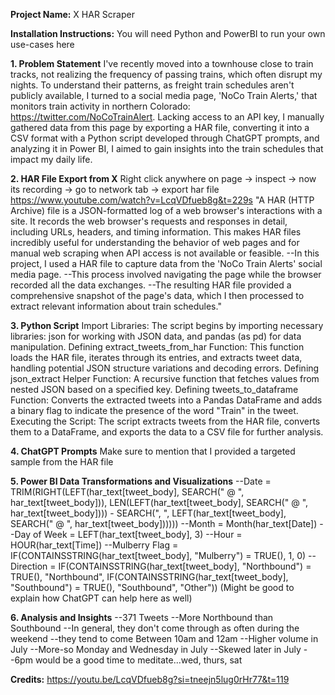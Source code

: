 **Project Name:** X HAR Scraper

**Installation Instructions:** You will need Python and PowerBI to run your own use-cases here

**1. Problem Statement**
I've recently moved into a townhouse close to train tracks, not realizing the frequency of passing trains, which often disrupt my nights. To understand their patterns, as freight train schedules aren't publicly available, I turned to a social media page, 'NoCo Train Alerts,' that monitors train activity in northern Colorado: https://twitter.com/NoCoTrainAlert. Lacking access to an API key, I manually gathered data from this page by exporting a HAR file, converting it into a CSV format with a Python script developed through ChatGPT prompts, and analyzing it in Power BI, I aimed to gain insights into the train schedules that impact my daily life.

**2. HAR File Export from X**
Right click anywhere on page -> inspect -> now its recording -> go to network tab -> export har file
https://www.youtube.com/watch?v=LcqVDfueb8g&t=229s
"A HAR (HTTP Archive) file is a JSON-formatted log of a web browser's interactions with a site. It records the web browser's requests and responses in detail, including URLs, headers, and timing information. This makes HAR files incredibly useful for understanding the behavior of web pages and for manual web scraping when API access is not available or feasible. 
	--In this project, I used a HAR file to capture data from the 'NoCo Train Alerts' social media page. 
	--This process involved navigating the page while the browser recorded all the data exchanges. 
	--The resulting HAR file provided a comprehensive snapshot of the page's data, which I then processed to extract relevant information about train schedules."

**3. Python Script**
Import Libraries: The script begins by importing necessary libraries: json for working with JSON data, and pandas (as pd) for data manipulation.
Defining extract_tweets_from_har Function: This function loads the HAR file, iterates through its entries, and extracts tweet data, handling potential JSON structure variations and decoding errors.
Defining json_extract Helper Function: A recursive function that fetches values from nested JSON based on a specified key.
Defining tweets_to_dataframe Function: Converts the extracted tweets into a Pandas DataFrame and adds a binary flag to indicate the presence of the word "Train" in the tweet.
Executing the Script: The script extracts tweets from the HAR file, converts them to a DataFrame, and exports the data to a CSV file for further analysis.

**4. ChatGPT Prompts**
Make sure to mention that I provided a targeted sample from the HAR file

**5. Power BI Data Transformations and Visualizations**
--Date = TRIM(RIGHT(LEFT(har_text[tweet_body], SEARCH(" @ ", har_text[tweet_body])), LEN(LEFT(har_text[tweet_body], SEARCH(" @ ", har_text[tweet_body]))) - SEARCH(", ", LEFT(har_text[tweet_body], SEARCH(" @ ", har_text[tweet_body])))))
--Month = Month(har_text[Date])
--Day of Week = LEFT(har_text[tweet_body], 3)
--Hour = HOUR(har_text[Time])
--Mulberry Flag = IF(CONTAINSSTRING(har_text[tweet_body], "Mulberry") = TRUE(), 1, 0)
--Direction = IF(CONTAINSSTRING(har_text[tweet_body], "Northbound") = TRUE(), "Northbound", IF(CONTAINSSTRING(har_text[tweet_body], "Southbound") = TRUE(), "Southbound", "Other"))
(Might be good to explain how ChatGPT can help here as well)

**6. Analysis and Insights**
--371 Tweets
--More Northbound than Southbound
--In general, they don't come through as often during the weekend
--they tend to come Between 10am and 12am
--Higher volume in July
--More-so Monday and Wednesday in July
--Skewed later in July
--6pm would be a good time to meditate...wed, thurs, sat

**Credits:**
https://youtu.be/LcqVDfueb8g?si=tneejn5lug0rHr77&t=119
